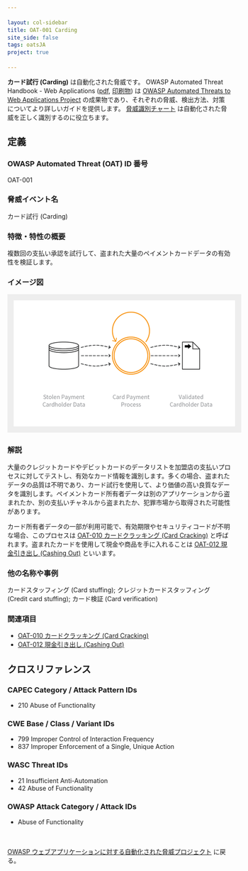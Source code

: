 ```yaml
---

layout: col-sidebar
title: OAT-001 Carding
site_side: false
tags: oatsJA
project: true

---
```


**カード試行 (Carding)** は自動化された脅威です。 OWASP Automated Threat Handbook - Web Applications ([pdf](https://github.com/OWASP/www-project-automated-threats-to-web-applications/tree/master/assets/files/EN), [印刷物](http://www.lulu.com/shop/owasp-foundation/automated-threat-handbook/paperback/product-23540699.html)) は [OWASP Automated Threats to Web Applications Project](../../../) の成果物であり、それぞれの脅威、検出方法、対策についてより詳しいガイドを提供します。 [脅威識別チャート](https://www.owasp.org/www-project-automated-threats-to-web-applications/assets/files/oat-ontology-decision-chart.pdf) は自動化された脅威を正しく識別するのに役立ちます。

## 定義
### OWASP Automated Threat (OAT) ID 番号
OAT-001

### 脅威イベント名
カード試行 (Carding)

### 特徴・特性の概要
複数回の支払い承認を試行して、盗まれた大量のペイメントカードデータの有効性を検証します。

### イメージ図
<img alt="Indicative diagram for OAT-001" src="images/500px-OAT-001_Carding.png" style="background-color:#eeeeee;padding:1em;">

### 解説
大量のクレジットカードやデビットカードのデータリストを加盟店の支払いプロセスに対してテストし、有効なカード情報を識別します。多くの場合、盗まれたデータの品質は不明であり、カード試行を使用して、より価値の高い良質なデータを識別します。ペイメントカード所有者データは別のアプリケーションから盗まれたか、別の支払いチャネルから盗まれたか、犯罪市場から取得された可能性があります。

カード所有者データの一部が利用可能で、有効期限やセキュリティコードが不明な場合、このプロセスは [OAT-010 カードクラッキング (Card Cracking)](OAT-010_Card_Cracking.md) と呼ばれます。盗まれたカードを使用して現金や商品を手に入れることは [OAT-012 現金引き出し (Cashing Out)](OAT-012_Cashing_Out.md) といいます。

### 他の名称や事例
カードスタッフィング (Card stuffing); クレジットカードスタッフィング (Credit card stuffing); カード検証 (Card verification)

### 関連項目
* [OAT-010 カードクラッキング (Card Cracking)](OAT-010_Card_Cracking.md)
* [OAT-012 現金引き出し (Cashing Out)](OAT-012_Cashing_Out.md)

## クロスリファレンス
### CAPEC Category / Attack Pattern IDs
* 210 Abuse of Functionality

### CWE Base / Class / Variant IDs
* 799 Improper Control of Interaction Frequency
* 837 Improper Enforcement of a Single, Unique Action

### WASC Threat IDs
* 21 Insufficient Anti-Automation
* 42 Abuse of Functionality

### OWASP Attack Category / Attack IDs
* Abuse of Functionality

<br/><br/>[OWASP ウェブアプリケーションに対する自動化された脅威プロジェクト](../../../) に戻る。<br/><br/>

